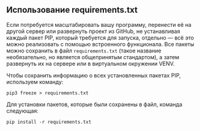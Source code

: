 ## Использование requirements.txt

Если потребуется масштабировать вашу программу, перенести её на другой сервер или развернуть проект из GitHub, не устанавливая каждый пакет PIP, который требуется для запуска, отдельно — всё это можно реализовать с помощью встроенного функционала. Все пакеты можно сохранить в файл `requirements.txt` (такое название необязательно, но является общепринятым стандартом), а затем развернуть их на сервере или в виртуальном окружении VENV. 

Чтобы сохранить информацию о всех установленных пакетах PIP, используем команду:

```
pip3 freeze > requirements.txt
```

Для установки пакетов, которые были сохранены в файл, команда следующая:

```
pip install -r requirements.txt
```